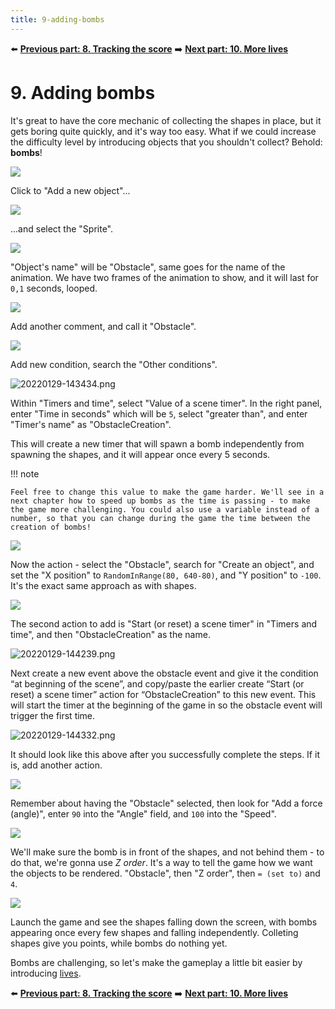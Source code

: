 ```yaml
---
title: 9-adding-bombs
---
```

⬅️ **[Previous part: 8. Tracking the score](/gdevelop5/tutorials/geometry-monster/8-tracking-score)** ➡️ **[Next part: 10. More lives](/gdevelop5/tutorials/geometry-monster/10-more-lives)**

# 9. Adding bombs

It's great to have the core mechanic of collecting the shapes in place, but it gets boring quite quickly, and it's way too easy. What if we could increase the difficulty level by introducing objects that you shouldn't collect? Behold: **bombs**!

![](/gdevelop5/tutorials/geometry-monster/122.png)

Click to "Add a new object"...

![](/gdevelop5/tutorials/geometry-monster/123.png)

...and select the "Sprite".

![](/gdevelop5/tutorials/geometry-monster/124.png)

"Object's name" will be "Obstacle", same goes for the name of the animation. We have two frames of the animation to show, and it will last for `0,1` seconds, looped.

![](/gdevelop5/tutorials/geometry-monster/125.png)

Add another comment, and call it "Obstacle".

![](/gdevelop5/tutorials/geometry-monster/127.png)

Add new condition, search the "Other conditions".

![20220129-143434.png](/gdevelop5/tutorials/geometry-monster/9-adding-bombs/pasted/20220129-143434.png)

Within "Timers and time", select "Value of a scene timer". In the right panel, enter "Time in seconds" which will be `5`, select "greater than", and enter "Timer's name" as "ObstacleCreation".

This will create a new timer that will spawn a bomb independently from spawning the shapes, and it will appear once every 5 seconds.

!!! note

    Feel free to change this value to make the game harder. We'll see in a next chapter how to speed up bombs as the time is passing - to make the game more challenging. You could also use a variable instead of a number, so that you can change during the game the time between the creation of bombs!

![](/gdevelop5/tutorials/geometry-monster/129.png)

Now the action - select the "Obstacle", search for "Create an object", and set the "X position" to `RandomInRange(80, 640-80)`, and "Y position" to `-100`. It's the exact same approach as with shapes.

![](/gdevelop5/tutorials/geometry-monster/131.png)

The second action to add is "Start (or reset) a scene timer" in "Timers and time", and then "ObstacleCreation" as the name.

![20220129-144239.png](/gdevelop5/tutorials/geometry-monster/9-adding-bombs/pasted/20220129-144239.png)

Next create a new event above the obstacle event and give it the condition “at beginning of the scene”, and copy/paste the earlier create “Start (or reset) a scene timer” action for “ObstacleCreation” to this new event. This will start the timer at the beginning of the game in so the obstacle event will trigger the first time.

![20220129-144332.png](/gdevelop5/tutorials/geometry-monster/9-adding-bombs/pasted/20220129-144332.png)

It should look like this above after you successfully complete the steps. If it is, add another action.

![](/gdevelop5/tutorials/geometry-monster/133.png)

Remember about having the "Obstacle" selected, then look for "Add a force (angle)", enter `90` into the "Angle" field, and `100` into the "Speed".

![](/gdevelop5/tutorials/geometry-monster/134.png)

We'll make sure the bomb is in front of the shapes, and not behind them - to do that, we're gonna use *Z order*. It's a way to tell the game how we want the objects to be rendered. "Obstacle", then "Z order", then `= (set to)` and `4`.

![](/gdevelop5/tutorials/geometry-monster/135.png)

Launch the game and see the shapes falling down the screen, with bombs appearing once every few shapes and falling independently. Colleting shapes give you points, while bombs do nothing yet.

Bombs are challenging, so let's make the gameplay a little bit easier by introducing [lives](/gdevelop5/tutorials/geometry-monster/10-more-lives).

⬅️ **[Previous part: 8. Tracking the score](/gdevelop5/tutorials/geometry-monster/8-tracking-score)** ➡️ **[Next part: 10. More lives](/gdevelop5/tutorials/geometry-monster/10-more-lives)**
